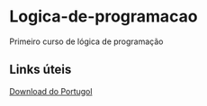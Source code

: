 # Logica-de-programacao
 Primeiro curso de lógica de programação
 
 ## Links úteis
[Download do Portugol](http://lite.acad.univali.br/portugol/)
 
